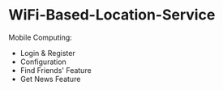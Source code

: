 # WiFi-Based-Location-Service

Mobile Computing:
  + Login & Register
  + Configuration
  + Find Friends' Feature
  + Get News Feature
